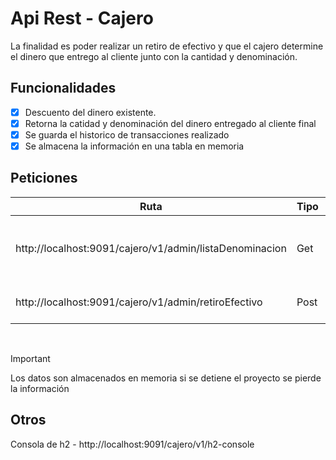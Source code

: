 # <strong>Api Rest </strong> - Cajero

La finalidad es poder realizar un retiro de efectivo y que el cajero determine el dinero que entrego al cliente junto con la cantidad y denominación.

## Funcionalidades 
- [x] Descuento del dinero existente.
- [x] Retorna la catidad y denominación del dinero entregado al cliente final
- [x] Se guarda el historico de transacciones realizado
- [x] Se almacena la información en una tabla en memoria

## Peticiones

| Ruta | Tipo | Descripción |
| --- | --- | --- |
| http://localhost:9091/cajero/v1/admin/listaDenominacion | Get | Muestra todo el efectivo que tiene el cajero |
| http://localhost:9091/cajero/v1/admin/retiroEfectivo | Post | Realiza el retiro del cajero |

<br>

>[!important]
> Los datos son almacenados en memoria si se detiene el proyecto se pierde la información

## Otros

Consola de h2 - http://localhost:9091/cajero/v1/h2-console

